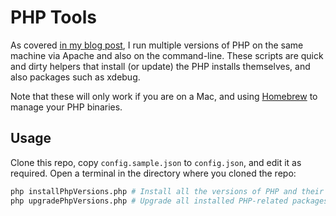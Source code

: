 # PHP Tools

As covered [in my blog post][blog-post], I run multiple versions of PHP on the same machine via Apache and also on the command-line. These scripts are quick and dirty helpers that install (or update) the PHP installs themselves, and also packages such as xdebug.

Note that these will only work if you are on a Mac, and using [Homebrew][homebrew] to manage your PHP binaries.

## Usage

Clone this repo, copy `config.sample.json` to `config.json`, and edit it as required. Open a terminal in the directory where you cloned the repo:

```bash
php installPhpVersions.php # Install all the versions of PHP and their packages
php upgradePhpVersions.php # Upgrade all installed PHP-related packages
```

[blog-post]: https://blog.drarok.com/2017/11/06/all-the-phps.html
[homebrew]: https://brew.sh
